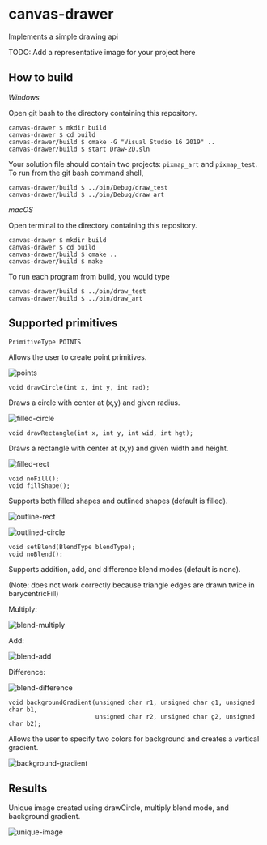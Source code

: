 # canvas-drawer

Implements a simple drawing api

TODO: Add a representative image for your project here

## How to build

*Windows*

Open git bash to the directory containing this repository.

```
canvas-drawer $ mkdir build
canvas-drawer $ cd build
canvas-drawer/build $ cmake -G "Visual Studio 16 2019" ..
canvas-drawer/build $ start Draw-2D.sln
```

Your solution file should contain two projects: `pixmap_art` and `pixmap_test`.
To run from the git bash command shell, 

```
canvas-drawer/build $ ../bin/Debug/draw_test
canvas-drawer/build $ ../bin/Debug/draw_art
```

*macOS*

Open terminal to the directory containing this repository.

```
canvas-drawer $ mkdir build
canvas-drawer $ cd build
canvas-drawer/build $ cmake ..
canvas-drawer/build $ make
```

To run each program from build, you would type

```
canvas-drawer/build $ ../bin/draw_test
canvas-drawer/build $ ../bin/draw_art
```

## Supported primitives

```
PrimitiveType POINTS
```
Allows the user to create point primitives.

![points](https://user-images.githubusercontent.com/48161551/111716999-9040be00-882d-11eb-9a37-af3eff1d3959.png)

```
void drawCircle(int x, int y, int rad);
```
Draws a circle with center at (x,y) and given radius.

![filled-circle](https://user-images.githubusercontent.com/48161551/111717363-486e6680-882e-11eb-9e83-44030f7528d6.png)

```
void drawRectangle(int x, int y, int wid, int hgt);
```
Draws a rectangle with center at (x,y) and given width and height.

![filled-rect](https://user-images.githubusercontent.com/48161551/111717451-6d62d980-882e-11eb-9c34-1a22254d587c.png)

```
void noFill();
void fillShape();
```
Supports both filled shapes and outlined shapes (default is filled).

![outline-rect](https://user-images.githubusercontent.com/48161551/111717544-9daa7800-882e-11eb-9bb2-665a4452df93.png)

![outlined-circle](https://user-images.githubusercontent.com/48161551/111717553-a00cd200-882e-11eb-8a3a-609de09c0c02.png)

```
void setBlend(BlendType blendType);
void noBlend();
```
Supports addition, add, and difference blend modes (default is none).

(Note: does not work correctly because triangle edges are drawn twice in barycentricFill)

Multiply:

![blend-multiply](https://user-images.githubusercontent.com/48161551/111717634-d2b6ca80-882e-11eb-9d46-86f768af38cf.png)

Add:

![blend-add](https://user-images.githubusercontent.com/48161551/111717643-d9ddd880-882e-11eb-82cb-3b222a9ab1fb.png)

Difference:

![blend-difference](https://user-images.githubusercontent.com/48161551/111717653-e19d7d00-882e-11eb-931f-f296cb9fed50.png)

```
void backgroundGradient(unsigned char r1, unsigned char g1, unsigned char b1, 
                        unsigned char r2, unsigned char g2, unsigned char b2);
```

Allows the user to specify two colors for background and creates a vertical gradient.

![background-gradient](https://user-images.githubusercontent.com/48161551/111717822-3ccf6f80-882f-11eb-80fa-40a76fdc0ae0.png)


## Results

Unique image created using drawCircle, multiply blend mode, and background gradient.

![unique-image](https://user-images.githubusercontent.com/48161551/111717901-5d97c500-882f-11eb-8456-ee12dfb03823.png)
